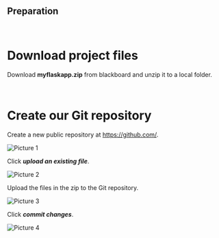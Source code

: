 ## Preparation

<br/>

# Download project files

Download **myflaskapp.zip** from blackboard and unzip it to a local folder.

<br/>

# Create our Git repository

Create a new public repository at https://github.com/.

![Picture 1](./assets/pic1.png)

Click **_upload an existing file_**.

![Picture 2](./assets/pic2.png)

Upload the files in the zip to the Git repository.

![Picture 3](./assets/pic3.png)

Click **_commit changes_**.

![Picture 4](./assets/pic4.png)

<br/>

